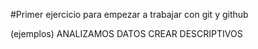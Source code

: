 #Primer ejercicio para empezar a trabajar con git y github

(ejemplos)
ANALIZAMOS DATOS
CREAR DESCRIPTIVOS

